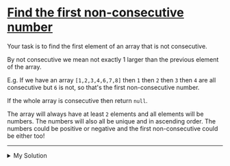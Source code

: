 # [Find the first non-consecutive number](https://www.codewars.com/kata/58f8a3a27a5c28d92e000144)

Your task is to find the first element of an array that is not consecutive.

By not consecutive we mean not exactly 1 larger than the previous element of the array.

E.g. If we have an array `[1,2,3,4,6,7,8]` then `1` then `2` then `3` then `4` are all consecutive but `6` is not, so
that's the first non-consecutive number.

If the whole array is consecutive then return `null`.

The array will always have at least `2` elements and all elements will be numbers. The numbers will also all be unique
and in ascending order. The numbers could be positive or negative and the first non-consecutive could be either too!

---

<details><summary>My Solution</summary>

```js
function firstNonConsecutive(arr) {
  // Iterate through the array and return the first non-consecutive element
  for (let i = 1; i < arr.length; i++) {
    if (arr[i] - arr[i - 1] !== 1) {
      return arr[i];
    }
  }
  return null; // Return null if all elements are consecutive
}
```

</details>
